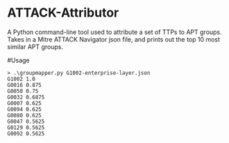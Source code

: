# ATTACK-Attributor
A Python command-line tool used to attribute a set of TTPs to APT groups. Takes in a Mitre ATTACK Navigator json file, and prints out the top 10 most similar APT groups.

#Usage
```
> .\groupmapper.py G1002-enterprise-layer.json
G1002 1.0
G0016 0.875
G0050 0.75
G0032 0.6875
G0007 0.625
G0094 0.625
G0080 0.625
G0047 0.5625
G0129 0.5625
G0092 0.5625
```
